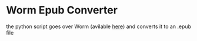 # Worm Epub Converter
the python script goes over Worm (avilable [here](https://parahumans.wordpress.com/)) and converts it to an .epub file
